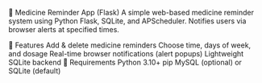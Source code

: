 💊 Medicine Reminder App (Flask)
A simple web-based medicine reminder system using Python Flask, SQLite, and APScheduler. Notifies users via browser alerts at specified times.

🚀 Features
Add & delete medicine reminders
Choose time, days of week, and dosage
Real-time browser notifications (alert popups)
Lightweight SQLite backend
🧰 Requirements
Python 3.10+
pip
MySQL (optional) or SQLite (default)
